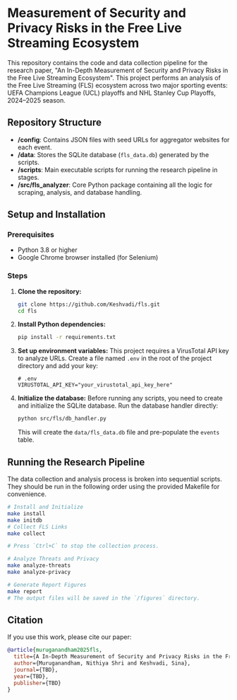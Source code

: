 # Measurement of Security and Privacy Risks in the Free Live Streaming Ecosystem

This repository contains the code and data collection pipeline for the research paper, "An In-Depth Measurement of Security and Privacy Risks in the Free Live Streaming Ecosystem". This project performs an analysis of the Free Live Streaming (FLS) ecosystem across two major sporting events: UEFA Champions League (UCL) playoffs and NHL Stanley Cup Playoffs, 2024–2025 season.

## Repository Structure

-   **/config**: Contains JSON files with seed URLs for aggregator websites for each event.
-   **/data**: Stores the SQLite database (`fls_data.db`) generated by the scripts. 
-   **/scripts**: Main executable scripts for running the research pipeline in stages.
-   **/src/fls_analyzer**: Core Python package containing all the logic for scraping, analysis, and database handling.

## Setup and Installation

### Prerequisites

-   Python 3.8 or higher
-   Google Chrome browser installed (for Selenium)

### Steps

1.  **Clone the repository:**
    ```bash
    git clone https://github.com/Keshvadi/fls.git
    cd fls
    ```

2.  **Install Python dependencies:**
    ```bash
    pip install -r requirements.txt
    ```

3.  **Set up environment variables:**
    This project requires a VirusTotal API key to analyze URLs. Create a file named `.env` in the root of the project directory and add your key:
    ```
    # .env
    VIRUSTOTAL_API_KEY="your_virustotal_api_key_here"
    ```

4.  **Initialize the database:**
    Before running any scripts, you need to create and initialize the SQLite database. Run the database handler directly:
    ```bash
    python src/fls/db_handler.py
    ```
    This will create the `data/fls_data.db` file and pre-populate the `events` table.

## Running the Research Pipeline

The data collection and analysis process is broken into sequential scripts. They should be run in the following order using the provided Makefile for convenience.

```bash
# Install and Initialize
make install
make initdb
# Collect FLS Links
make collect

# Press `Ctrl+C` to stop the collection process.

# Analyze Threats and Privacy
make analyze-threats
make analyze-privacy

# Generate Report Figures
make report
# The output files will be saved in the `/figures` directory.
```

## Citation

If you use this work, please cite our paper:

```bibtex
@article{muruganandham2025fls,
  title={A In-Depth Measurement of Security and Privacy Risks in the Free Live Streaming Ecosystem},
  author={Muruganandham, Nithiya Shri and Keshvadi, Sina},
  journal={TBD},
  year={TBD},
  publisher={TBD}
}
